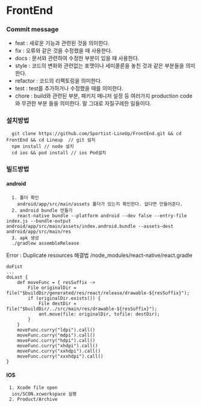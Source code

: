 # FrontEnd

### Commit message

- feat : 새로운 기능과 관련된 것을 의미한다.
- fix : 오류와 같은 것을 수정했을 때 사용한다.
- docs : 문서와 관련하여 수정한 부분이 있을 때 사용한다.
- style : 코드의 변화와 관련없는 포맷이나 세미콜론을 놓친 것과 같은 부분들을 의미한다.
- refactor : 코드의 리팩토링을 의미한다.
- test : test를 추가하거나 수정했을 때를 의미한다.
- chore : build와 관련된 부분, 패키지 매니저 설정 등 여러가지 production code와 무관한 부분 들을 의미한다. 말 그대로 자질구레한 일들이다.
 
### 설치방법
```
  git clone https://github.com/Sportist-LineUp/FrontEnd.git && cd FrontEnd && cd Lineup  // git 설치
  npm install // node 설치
  cd ios && pod install // ios Pod설치
```
### 빌드방법
#### android
```
  1. 폴더 확인
    android/app/src/main/assets 폴더가 있는지 확인한다. 없다면 만들어준다.
  2. android bundle 만들기
    react-native bundle --platform android --dev false --entry-file index.js --bundle-output android/app/src/main/assets/index.android.bundle --assets-dest android/app/src/main/res
  3. apk 생성
  ./gradlew assembleRelease
```

Error : Duplicate resources 해결법
/node_modules/react-native/react.gradle
```
doFist 
...
doLast {
    def moveFunc = { resSuffix ->
        File originalDir = file("$buildDir/generated/res/react/release/drawable-${resSuffix}");
        if (originalDir.exists()) {
            File destDir = file("$buildDir/../src/main/res/drawable-${resSuffix}");
            ant.move(file: originalDir, tofile: destDir);
        }
    }
    moveFunc.curry("ldpi").call()
    moveFunc.curry("mdpi").call()
    moveFunc.curry("hdpi").call()
    moveFunc.curry("xhdpi").call()
    moveFunc.curry("xxhdpi").call()
    moveFunc.curry("xxxhdpi").call()
}
```

#### IOS
```
 1. Xcode file open
  ios/SCON.xcworkspace 실행
 2. Product/Archive
```
